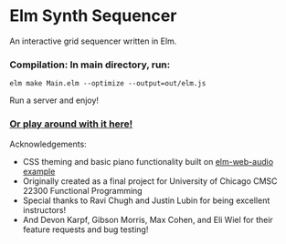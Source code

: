 # Elm Synth Sequencer

An interactive grid sequencer written in Elm. 

### Compilation: In main directory, run:
~~~
elm make Main.elm --optimize --output=out/elm.js
~~~

Run a server and enjoy!

### [Or play around with it here!](https://synth.jonahdf.com)


Acknowledgements:
- CSS theming and basic piano functionality built on [elm-web-audio example](https://github.com/pd-andy/elm-web-audio/tree/2.3.0/example)
- Originally created as a final project for University of Chicago CMSC 22300 Functional Programming
- Special thanks to Ravi Chugh and Justin Lubin for being excellent instructors!
- And Devon Karpf, Gibson Morris, Max Cohen, and Eli Wiel for their feature requests and bug testing!
